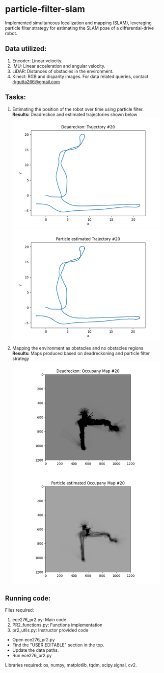 # particle-filter-slam
Implemented simultaneous localization and mapping (SLAM), leveraging particle filter strategy for estimating the SLAM pose of a differential-drive robot.

## Data utilized:
1. Encoder: Linear velocity.
2. IMU: Linear acceleration and angular velocity.
3. LiDAR: Distances of obstacles in the environment.
4. Kinect: RGB and disparity images.
For data related queries, contact rkgutta266@gmail.com

## Tasks:
1. Estimating the position of the robot over time using particle filter. <br>
**Results:** Deadreckon and estimated trajectories shown below <br>
![Deadreackon](/plots_images/drkn_traject_20.png) <br>
![Particle filter](/plots_images/Ptraject_20.png)

2. Mapping the environment as obstacles and no obstacles regions<br>
**Results:** Maps produced based on deadreckoning and particle filter strategy <br>
![Deadreackon_map](/plots_images/map_20.png) <br>
![Particle filter_map](/plots_images/Pmap_20.png)

## Running code:
Files required: 
1. ece276_pr2.py: Main code
2. PR2_functions.py: Functions implementation
3. pr2_utils.py: Instructor provided code

* Open ece276_pr2.py
* Find the "USER EDITABLE" section in the top.
* Update the data paths.
* Run ece276_pr2.py

Libraries required: os, numpy, matplotlib, tqdm, scipy.signal, cv2.
